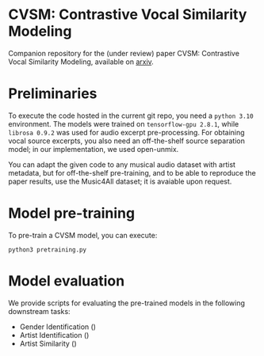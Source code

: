 # CVSM: Contrastive Vocal Similarity Modeling

Companion repository for the (under review) paper CVSM: Contrastive Vocal Similarity Modeling, available on [arxiv](https://arxiv.org/pdf/2510.03025).

# Preliminaries

To execute the code hosted in the current git repo, you need a ```python 3.10``` environment. The models were trained on ```tensorflow-gpu 2.8.1```, while ```librosa 0.9.2``` was used for audio excerpt pre-processing. For obtaining vocal source excerpts, you also need an off-the-shelf source separation model; in our implementation, we used open-unmix.

You can adapt the given code to any musical audio dataset with artist metadata, but for off-the-shelf pre-training, and to be able to reproduce the paper results, use the Music4All dataset; it is avaiable upon request.

# Model pre-training

To pre-train a CVSM model, you can execute:

```python3 pretraining.py```

# Model evaluation

We provide scripts for evaluating the pre-trained models in the following downstream tasks:

* Gender Identification ()
* Artist Identification ()
* Artist Similarity ()
